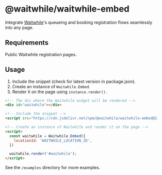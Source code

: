 # @waitwhile/waitwhile-embed

Integrate [Waitwhile](https://waitwhile.com)'s queueing and booking registration flows seamlessly into any page.

## Requirements

Public Waitwhile registration pages.

## Usage

1. Include the snippet (check for latest version in package.json).
2. Create an instance of `Waitwhile.Embed`.
3. Render it on the page using `instance.render()`.

```html
<!-- The div where the Waitwhile widget will be rendered -->
<div id="waitwhile"></div>

<!-- Include the snippet -->
<script src="https://cdn.jsdelivr.net/npm/@waitwhile/waitwhile-embed@1.0.0/dist/waitwhile-embed.min.js"></script>

<!-- Create an instance of Waitwhile and render it on the page -->
<script>
  const waitwhile = Waitwhile.Embed({
    locationId: 'WAITWHILE_LOCATION_ID',
  })

  waitwhile.render('#waitwhile');
</script>
```

See the `/examples` directory for more examples.
